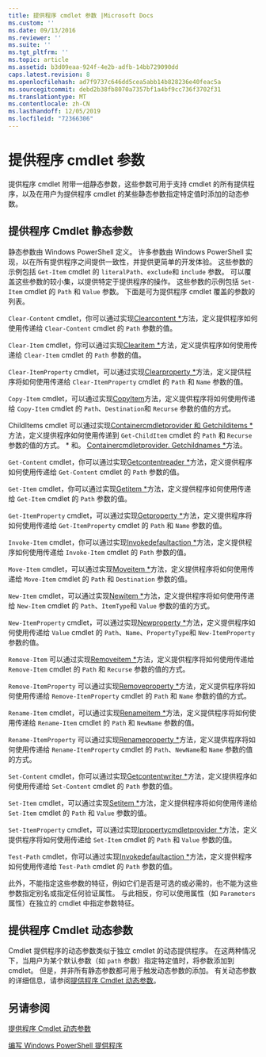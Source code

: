 ```yaml
---
title: 提供程序 cmdlet 参数 |Microsoft Docs
ms.custom: ''
ms.date: 09/13/2016
ms.reviewer: ''
ms.suite: ''
ms.tgt_pltfrm: ''
ms.topic: article
ms.assetid: b3d09eaa-924f-4e2b-adfb-14bb729090dd
caps.latest.revision: 8
ms.openlocfilehash: ad7f9737c646dd5cea5abb14b828236e40feac5a
ms.sourcegitcommit: debd2b38fb8070a7357bf1a4bf9cc736f3702f31
ms.translationtype: MT
ms.contentlocale: zh-CN
ms.lasthandoff: 12/05/2019
ms.locfileid: "72366306"
---
```

# <a name="provider-cmdlet-parameters"></a>提供程序 cmdlet 参数

提供程序 cmdlet 附带一组静态参数，这些参数可用于支持 cmdlet 的所有提供程序，以及在用户为提供程序 cmdlet 的某些静态参数指定特定值时添加的动态参数。

## <a name="provider-cmdlet-static-parameters"></a>提供程序 Cmdlet 静态参数

静态参数由 Windows PowerShell 定义。 许多参数由 Windows PowerShell 实现，以在所有提供程序之间提供一致性，并提供更简单的开发体验。 这些参数的示例包括 `Get-Item` cmdlet 的 `literalPath`、`exclude`和 `include` 参数。 可以覆盖这些参数的较小集，以提供特定于提供程序的操作。 这些参数的示例包括 `Set-Item` cmdlet 的 `Path` 和 `Value` 参数。 下面是可为提供程序 cmdlet 覆盖的参数的列表。

`Clear-Content` cmdlet，你可以通过实现[Clearcontent *](/dotnet/api/System.Management.Automation.Provider.IContentCmdletProvider.ClearContent)方法，定义提供程序如何使用传递给 `Clear-Content` cmdlet 的 `Path` 参数的值。

`Clear-Item` cmdlet，你可以通过实现[Clearitem *](/dotnet/api/System.Management.Automation.Provider.ItemCmdletProvider.ClearItem)方法，定义提供程序如何使用传递给 `Clear-Item` cmdlet 的 `Path` 参数的值。

`Clear-ItemProperty` cmdlet，可以通过实现[Clearproperty *](/dotnet/api/System.Management.Automation.Provider.IPropertyCmdletProvider.ClearProperty)方法，定义提供程序将如何使用传递给 `Clear-ItemProperty` cmdlet 的 `Path` 和 `Name` 参数的值。

`Copy-Item` cmdlet，可以通过实现[CopyItem](/dotnet/api/System.Management.Automation.Provider.ContainerCmdletProvider.CopyItem)方法，定义提供程序将如何使用传递给 `Copy-Item` cmdlet 的 `Path`、`Destination`和 `Recurse` 参数的值的方式。

ChildItems cmdlet 可以通过实现[Containercmdletprovider 和 Getchilditems *](/dotnet/api/System.Management.Automation.Provider.ContainerCmdletProvider.GetChildItems)方法，定义提供程序如何使用传递到 `Get-ChildItem` cmdlet 的 `Path` 和 `Recurse` 参数的值的方式。 * 和。 [Containercmdletprovider. Getchildnames *](/dotnet/api/System.Management.Automation.Provider.ContainerCmdletProvider.GetChildNames)方法。

`Get-Content` cmdlet，你可以通过实现[Getcontentreader *](/dotnet/api/System.Management.Automation.Provider.IContentCmdletProvider.GetContentReader)方法，定义提供程序如何使用传递给 `Get-Content` cmdlet 的 `Path` 参数的值。

`Get-Item` cmdlet，你可以通过实现[Getitem *](/dotnet/api/System.Management.Automation.Provider.ItemCmdletProvider.GetItem)方法，定义提供程序如何使用传递给 `Get-Item` cmdlet 的 `Path` 参数的值。

`Get-ItemProperty` cmdlet，可以通过实现[Getproperty *](/dotnet/api/System.Management.Automation.Provider.IPropertyCmdletProvider.GetProperty)方法，定义提供程序将如何使用传递给 `Get-ItemProperty` cmdlet 的 `Path` 和 `Name` 参数的值。

`Invoke-Item` cmdlet，你可以通过实现[Invokedefaultaction *](/dotnet/api/System.Management.Automation.Provider.ItemCmdletProvider.InvokeDefaultAction)方法，定义提供程序如何使用传递给 `Invoke-Item` cmdlet 的 `Path` 参数的值。

`Move-Item` cmdlet，可以通过实现[Moveitem *](/dotnet/api/System.Management.Automation.Provider.NavigationCmdletProvider.MoveItem)方法，定义提供程序将如何使用传递给 `Move-Item` cmdlet 的 `Path` 和 `Destination` 参数的值。

`New-Item` cmdlet，可以通过实现[Newitem *](/dotnet/api/System.Management.Automation.Provider.ContainerCmdletProvider.NewItem)方法，定义提供程序将如何使用传递给 `New-Item` cmdlet 的 `Path`、`ItemType`和 `Value` 参数的值的方式。

`New-ItemProperty` cmdlet，可以通过实现[Newproperty *](/dotnet/api/Microsoft.PowerShell.Commands.RegistryProvider.NewProperty)方法，定义提供程序如何使用传递给 `Value` cmdlet 的 `Path`、`Name`、`PropertyType`和 `New-ItemProperty` 参数的值。

`Remove-Item` 可以通过实现[Removeitem *](/dotnet/api/System.Management.Automation.Provider.ContainerCmdletProvider.RemoveItem)方法，定义提供程序将如何使用传递给 `Remove-Item` cmdlet 的 `Path` 和 `Recurse` 参数的值的方式。

`Remove-ItemProperty` 可以通过实现[Removeproperty *](/dotnet/api/System.Management.Automation.Provider.IDynamicPropertyCmdletProvider.RemoveProperty)方法，定义提供程序将如何使用传递给 `Remove-ItemProperty` cmdlet 的 `Path` 和 `Name` 参数的值的方式。

`Rename-Item` cmdlet，可以通过实现[Renameitem *](/dotnet/api/System.Management.Automation.Provider.ContainerCmdletProvider.RenameItem)方法，定义提供程序将如何使用传递给 `Rename-Item` cmdlet 的 `Path` 和 `NewName` 参数的值。

`Rename-ItemProperty` 可以通过实现[Renameproperty *](/dotnet/api/System.Management.Automation.Provider.IDynamicPropertyCmdletProvider.RenameProperty)方法，定义提供程序将如何使用传递给 `Rename-ItemProperty` cmdlet 的 `Path`、`NewName`和 `Name` 参数的值的方式。

`Set-Content` cmdlet，你可以通过实现[Getcontentwriter *](/dotnet/api/System.Management.Automation.Provider.IContentCmdletProvider.GetContentWriter)方法，定义提供程序如何使用传递给 `Set-Content` cmdlet 的 `Path` 参数的值。

`Set-Item` cmdlet，可以通过实现[Setitem *](/dotnet/api/System.Management.Automation.Provider.ItemCmdletProvider.SetItem)方法，定义提供程序将如何使用传递给 `Set-Item` cmdlet 的 `Path` 和 `Value` 参数的值。

`Set-ItemProperty` cmdlet，可以通过实现[Ipropertycmdletprovider *](/dotnet/api/System.Management.Automation.Provider.IPropertyCmdletProvider.SetProperty)方法，定义提供程序将如何使用传递给 `Set-Item` cmdlet 的 `Path` 和 `Value` 参数的值。

`Test-Path` cmdlet，你可以通过实现[Invokedefaultaction *](/dotnet/api/System.Management.Automation.Provider.ItemCmdletProvider.InvokeDefaultAction)方法，定义提供程序如何使用传递给 `Test-Path` cmdlet 的 `Path` 参数的值。

此外，不能指定这些参数的特征，例如它们是否是可选的或必需的，也不能为这些参数指定别名或指定任何验证属性。 与此相反，你可以使用属性（如 `Parameters` 属性）在独立的 cmdlet 中指定参数特征。

## <a name="provider-cmdlet-dynamic-parameters"></a>提供程序 Cmdlet 动态参数

Cmdlet 提供程序的动态参数类似于独立 cmdlet 的动态提供程序。 在这两种情况下，当用户为某个默认参数（如 `path` 参数）指定特定值时，将参数添加到 cmdlet。 但是，并非所有静态参数都可用于触发动态参数的添加。 有关动态参数的详细信息，请参阅[提供程序 Cmdlet 动态参数](./provider-cmdlet-dynamic-parameters.md)。

## <a name="see-also"></a>另请参阅

[提供程序 Cmdlet 动态参数](./provider-cmdlet-dynamic-parameters.md)

[编写 Windows PowerShell 提供程序](./writing-a-windows-powershell-provider.md)